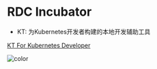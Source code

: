 # RDC Incubator

- KT: 为Kubernetes开发者构建的本地开发辅助工具

[KT For Kubernetes Developer](https://alibaba.github.io/kt-connect/#/)

<!-- background color -->

![color](#f0f0f0)
